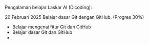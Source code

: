 Pengalaman belajar Laskar AI (Dicoding):

20 Februari 2025
Belajar dasar Git dengan GitHub. (Progres 30%)
* Belajar mengenai fitur Git dan GitHub
* Belajar dasar Git dan GitHub
* 
